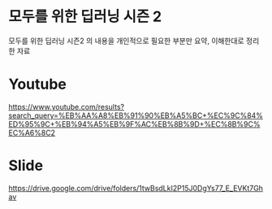 # 모두를 위한 딥러닝 시즌 2

모두를 위한 딥러닝 시즌2 의 내용을 개인적으로 필요한 부분만 요약, 이해한대로 정리한 자료



# Youtube

https://www.youtube.com/results?search_query=%EB%AA%A8%EB%91%90%EB%A5%BC+%EC%9C%84%ED%95%9C+%EB%94%A5%EB%9F%AC%EB%8B%9D+%EC%8B%9C%EC%A6%8C2



# Slide

https://drive.google.com/drive/folders/1twBsdLkI2P15J0DgYs77_E_EVKt7Ghav

